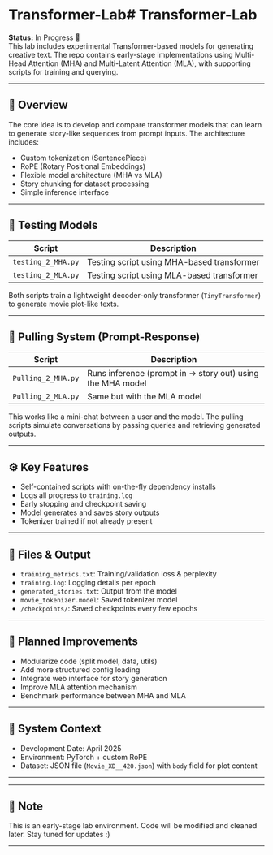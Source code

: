 # Transformer-Lab# Transformer-Lab

**Status:** In Progress 🚧  
This lab includes experimental Transformer-based models for generating creative text. The repo contains early-stage implementations using Multi-Head Attention (MHA) and Multi-Latent Attention (MLA), with supporting scripts for training and querying.

---

## 🧠 Overview

The core idea is to develop and compare transformer models that can learn to generate story-like sequences from prompt inputs. The architecture includes:

- Custom tokenization (SentencePiece)
- RoPE (Rotary Positional Embeddings)
- Flexible model architecture (MHA vs MLA)
- Story chunking for dataset processing
- Simple inference interface

---

## 🧪 Testing Models

| Script | Description |
|--------|-------------|
| `testing_2_MHA.py` | Testing script using MHA-based transformer |
| `testing_2_MLA.py` | Testing script using MLA-based transformer |

Both scripts train a lightweight decoder-only transformer (`TinyTransformer`) to generate movie plot-like texts.

---

## 🔄 Pulling System (Prompt-Response)

| Script | Description |
|--------|-------------|
| `Pulling_2_MHA.py` | Runs inference (prompt in → story out) using the MHA model |
| `Pulling_2_MLA.py` | Same but with the MLA model |

This works like a mini-chat between a user and the model. The pulling scripts simulate conversations by passing queries and retrieving generated outputs.

---

## ⚙️ Key Features

- Self-contained scripts with on-the-fly dependency installs
- Logs all progress to `training.log`
- Early stopping and checkpoint saving
- Model generates and saves story outputs
- Tokenizer trained if not already present

---

## 📂 Files & Output

- `training_metrics.txt`: Training/validation loss & perplexity
- `training.log`: Logging details per epoch
- `generated_stories.txt`: Output from the model
- `movie_tokenizer.model`: Saved tokenizer model
- `/checkpoints/`: Saved checkpoints every few epochs

---

## 🔮 Planned Improvements

- Modularize code (split model, data, utils)
- Add more structured config loading
- Integrate web interface for story generation
- Improve MLA attention mechanism
- Benchmark performance between MHA and MLA

---

## 📅 System Context

- Development Date: April 2025
- Environment: PyTorch + custom RoPE
- Dataset: JSON file (`Movie_XD__420.json`) with `body` field for plot content

---

---

## 📌 Note

This is an early-stage lab environment. Code will be modified and cleaned later. Stay tuned for updates :) 

---




